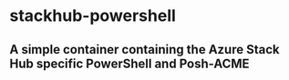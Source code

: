 # stackhub-powershell

## A simple container containing the Azure Stack Hub specific PowerShell and Posh-ACME
